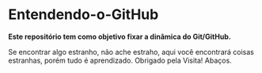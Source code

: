# Entendendo-o-GitHub

**Este repositório tem como objetivo fixar a dinâmica do Git/GitHub.**

Se encontrar algo estranho, não ache estraho, aqui você encontrará coisas estranhas, porém tudo é aprendizado.
Obrigado pela Visita!
Abaços.
